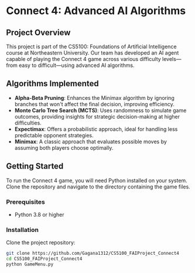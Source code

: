 # Connect 4: Advanced AI Algorithms

## Project Overview
This project is part of the CS5100: Foundations of Artificial Intelligence course at Northeastern University. Our team has developed an AI agent capable of playing the Connect 4 game across various difficulty levels—from easy to difficult—using advanced AI algorithms.

## Algorithms Implemented
- **Alpha-Beta Pruning**: Enhances the Minimax algorithm by ignoring branches that won't affect the final decision, improving efficiency.
- **Monte Carlo Tree Search (MCTS)**: Uses randomness to simulate game outcomes, providing insights for strategic decision-making at higher difficulties.
- **Expectimax**: Offers a probabilistic approach, ideal for handling less predictable opponent strategies.
- **Minimax**: A classic approach that evaluates possible moves by assuming both players choose optimally.

## Getting Started
To run the Connect 4 game, you will need Python installed on your system. Clone the repository and navigate to the directory containing the game files.

### Prerequisites
- Python 3.8 or higher

### Installation
Clone the project repository:
```bash
git clone https://github.com/Gagana1312/CS5100_FAIProject_Connect4
cd CS5100_FAIProject_Connect4
python GameMenu.py

